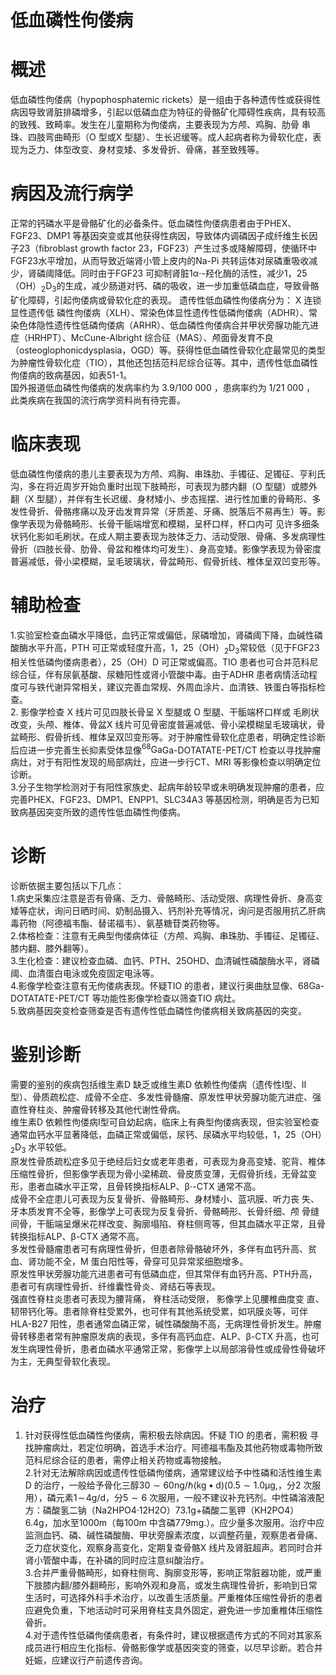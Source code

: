 #  低血磷性佝偻病  
# 概述  
低血磷性佝偻病（hypophosphatemic rickets）是一组由于各种遗传性或获得性病因导致肾脏排磷增多，引起以低磷血症为特征的骨骼矿化障碍性疾病，具有较高的致残、致畸率。发生在儿童期称为佝偻病，主要表现为方颅、鸡胸、肋骨 串珠、四肢弯曲畸形（O 型或X 型腿）、生长迟缓等。成人起病者称为骨软化症，表现为乏力、体型改变、身材变矮、多发骨折、骨痛，甚至致残等。  
# 病因及流行病学  
正常的钙磷水平是骨骼矿化的必备条件。低血磷性佝偻病患者由于PHEX、FGF23、DMP1 等基因突变或其他获得性病因，导致体内调磷因子成纤维生长因子23（fibroblast growth factor 23，FGF23）产生过多或降解障碍，使循环中FGF23水平增加，从而导致近端肾小管上皮内的Na-Pi 共转运体对尿磷重吸收减少，肾磷阈降低。同时由于FGF23 可抑制肾脏$1\upalpha\cdot$-羟化酶的活性，减少1，25（OH）${}_{2}\mathrm{D}_{3}$的生成，减少肠道对钙、磷的吸收，进一步加重低磷血症，导致骨骼矿化障碍，引起佝偻病或骨软化症的表现。 遗传性低血磷性佝偻病分为： X  连锁显性遗传低 磷性佝偻病（XLH）、常染色体显性遗传性低磷佝偻病（ADHR）、常染色体隐性遗传性低磷佝偻病（ARHR）、低血磷性佝偻病合并甲状旁腺功能亢进症（HRHPT）、McCune-Albright 综合征（MAS）、颅面骨发育不良（osteoglophonicdysplasia，OGD）等。获得性低血磷性骨软化症最常见的类型为肿瘤性骨软化症（TIO），其他还包括范科尼综合征等。其中，遗传性低血磷性佝偻病的致病基因，如表51-1。  
国外报道低血磷性佝偻病的发病率约为 3.9/100 000 ，患病率约为 1/21 000 ， 此类疾病在我国的流行病学资料尚有待完善。  
# 临床表现  
低血磷性佝偻病的患儿主要表现为方颅、鸡胸、串珠肋、手镯征、足镯征、亨利氏沟，多在将近周岁开始负重时出现下肢畸形，可表现为膝内翻（O 型腿）或膝外翻（X 型腿），并伴有生长迟缓、身材矮小、步态摇摆、进行性加重的骨畸形、多发性骨折、骨骼疼痛以及牙齿发育异常（牙质差、牙痛、脱落后不易再生）等。影像学表现为骨骼畸形、长骨干骺端增宽和模糊，呈杯口样，杯口内可 见许多细条状钙化影如毛刷状。在成人期主要表现为肢体乏力、活动受限、骨痛、多发病理性骨折（四肢长骨、肋骨、骨盆和椎体均可发生）、身高变矮。影像学表现为骨密度普遍减低，骨小梁模糊，呈毛玻璃状，骨盆畸形、假骨折线、椎体呈双凹变形等。  
# 辅助检查  
1.实验室检查血磷水平降低，血钙正常或偏低，尿磷增加，肾磷阈下降，血碱性磷酸酶水平升高，PTH 可正常或轻度升高，1，25（OH）${}_{2}\mathrm{D}_{3}$常较低（见于FGF23 相关性低磷佝偻病患者），25（OH）D 可正常或偏高。TIO 患者也可合并范科尼综合征，伴有尿氨基酸、尿糖阳性或肾小管酸中毒。由于ADHR 患者病情活动程度可与铁代谢异常相关，建议完善血常规、外周血涂片、血清铁、铁蛋白等指标检查。  
2. 影像学检查 X  线片可见四肢长骨呈 X  型腿或 O  型腿、干骺端杯口样或 毛刷状改变，头颅、椎体、骨盆X 线片可见骨密度普遍减低、骨小梁模糊呈毛玻璃状，骨盆畸形、假骨折线、椎体呈双凹变形等。对于肿瘤性骨软化症患者，明确定性诊断后应进一步完善生长抑素受体显像$^{68}\mathrm{Ga}$Ga-DOTATATE-PET/CT 检查以寻找肿瘤病灶，对于有阳性发现的局部病灶，应进一步行CT、MRI 等影像检查以明确定位诊断。  
3.分子生物学检测对于有阳性家族史、起病年龄较早或未明确发现肿瘤的患者，应完善PHEX、FGF23、DMP1、ENPP1、SLC34A3 等基因检测，明确是否为已知致病基因突变所致的遗传性低血磷性佝偻病。  
# 诊断  
诊断依据主要包括以下几点：  
1.病史采集应注意是否有骨痛、乏力、骨骼畸形、活动受限、病理性骨折、身高变矮等症状，询问日晒时间、奶制品摄入、钙剂补充等情况，询问是否服用抗乙肝病毒药物（阿德福韦酯、替诺福韦）、氨基糖苷类药物等。  
2.体格检查：注意有无典型佝偻病体征（方颅、鸡胸、串珠肋、手镯征、足镯征、膝内翻、膝外翻等）。  
3.生化检查：建议检查血磷、血钙、PTH、25OHD、血清碱性磷酸酶水平，肾磷阈、血清蛋白电泳或免疫固定电泳等。  
4.影像学检查注意有无佝偻病表现。怀疑TIO 的患者，建议行奥曲肽显像、68Ga-DOTATATE-PET/CT 等功能性影像学检查以筛查TIO 病灶。  
5.致病基因突变检查筛查是否有遗传性低血磷性佝偻病相关致病基因的突变。  
# 鉴别诊断  
需要的鉴别的疾病包括维生素D 缺乏或维生素D 依赖性佝偻病（遗传性Ⅰ型、Ⅱ型）、骨质疏松症、成骨不全症、多发性骨髓瘤、原发性甲状旁腺功能亢进症、强直性脊柱炎、肿瘤骨转移及其他代谢性骨病。  
维生素D 依赖性佝偻病Ⅰ型可自幼起病，临床上有典型佝偻病表现，但实验室检查通常血钙水平显著降低，血磷正常或偏低，尿钙、尿磷水平均较低，1，25（OH）${}_{2}\mathrm{D}_{3}$ 水平较低。  
原发性骨质疏松症多见于绝经后妇女或老年患者，可表现为身高变矮、驼背、椎体压缩性骨折，但影像学表现为骨小梁稀疏、骨皮质变薄，无假骨折线，无骨盆变形，患者血磷水平正常，且骨转换指标ALP、$\upbeta\cdot$-CTX 通常不高。  
成骨不全症患儿可表现为反复骨折、骨骼畸形、身材矮小、蓝巩膜、听力丧 失、牙本质发育不全等，影像学上可表现为反复骨折、骨骼畸形、长骨纤细、颅 骨缝间骨，干骺端呈爆米花样改变、胸廓塌陷、脊柱侧弯等，但其血磷水平正常，且骨转换指标ALP、$\upbeta$-CTX 通常不高。  
多发性骨髓瘤患者可有病理性骨折，但患者除骨骼破坏外，多伴有血钙升高、贫血、肾功能不全，M 蛋白阳性等，骨穿可见异常浆细胞增多。  
原发性甲状旁腺功能亢进患者可有低磷血症，但其常伴有血钙升高、PTH升高，患者可有病理性骨折、纤维囊性骨炎、肾结石等表现。  
强直性脊柱炎患者可表现为腰背痛， 脊柱活动受限， 影像学上见腰椎曲度变 直、韧带钙化等。患者除脊柱受累外，也可伴有其他系统受累，如巩膜炎等，可伴HLA-B27 阳性，患者通常血磷正常，碱性磷酸酶不高，无病理性骨折发生。肿瘤骨转移患者常有肿瘤原发病的表现，多伴有高钙血症、ALP、$\upbeta$-CTX 升高，也可发生病理性骨折，患者血磷水平通常正常，影像学上以局部溶骨性或成骨性骨破坏为主，无典型骨软化表现。  
# 治疗  
1. 针对获得性低血磷性佝偻病，需积极去除病因。怀疑 TIO  的患者，需积极 寻找肿瘤病灶，若定位明确，首选手术治疗。阿德福韦酯及其他药物或毒物所致  
范科尼综合征的患者，需停止相关药物或毒物接触。  
2.针对无法解除病因或遗传性低磷佝偻病，通常建议给予中性磷和活性维生素D 的治疗，一般给予骨化三醇$30{\sim}60\mathrm{ng/\hbar}\left(\mathrm{kg}\bullet\mathrm{d}\right)\left(0.5{\sim}1.0{\upmu}\mathrm{g},$，分2 次服用），磷元素$1\!\sim\!4\mathrm{g/d}$，分$5{\sim}6$ 次服用，一般不建议补充钙剂。中性磷溶液配方：磷酸氢二钠（Na2HPO4·12H2O）$73.1\mathrm{g}+$磷酸二氢钾（KH2PO4）$6.4\mathrm{g}$，加水至$1000\mathrm{m}$（每$100\mathrm{{m}}$ 中含磷$779\mathrm{mg.}$）。应少量多次服用。治疗中应监测血钙、磷、碱性磷酸酶、甲状旁腺素浓度，以调整药量，观察患者骨痛、乏力症状变化，观察身高变化，定期复查骨骼X 线片及肾脏超声。若同时合并肾小管酸中毒，在补磷的同时应注意纠酸治疗。  
3.合并严重骨骼畸形，如脊柱侧弯、胸廓变形等，影响正常脏器功能，或严重下肢膝内翻/膝外翻畸形，影响外观和身高，或发生病理性骨折，影响到日常生活时，可选择外科手术治疗，以改善生活质量。严重椎体压缩性骨折的患者应避免负重，下地活动时可采用脊柱支具外固定，避免进一步加重椎体压缩性骨折。  
4.对于遗传性低磷佝偻病患者，有条件时，建议根据遗传方式的不同对其家系成员进行相应生化指标、骨骼影像学或基因突变的筛查，以尽早诊断。若合并妊娠，应建议行产前遗传咨询。  
